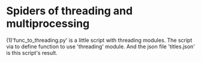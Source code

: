 # Spiders of threading and multiprocessing

(1)'func_to_threading.py' is a little script with threading modules.
The script via to define function to use 'threading' module.
And the json file 'titles.json' is this script's result.
